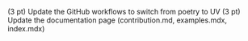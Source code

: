 (3 pt) Update the GitHub workflows to switch from poetry to UV
(3 pt) Update the documentation page (contribution.md, examples.mdx, index.mdx)